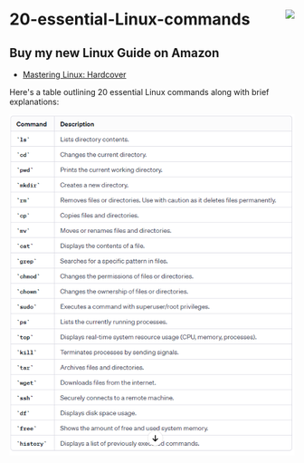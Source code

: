 # 20-essential-Linux-commands  <img align="right" src="https://visitor-badge.laobi.icu/badge?page_id=noetovar5.20-essential-Linux-commands"/>

## Buy my new Linux Guide on Amazon
- [Mastering Linux: Hardcover](https://a.co/d/iOWhCS9)

Here's a table outlining 20 essential Linux commands along with brief explanations:
<p align="center">
  <a href="https://skillicons.dev">
    <img src="https://github.com/noetovar5/20-essential-Linux-commands/blob/main/20%20linux%20commands%20you%20must%20know.png?raw=true" />
  </a>
</p>
